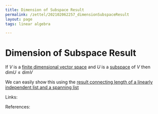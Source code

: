 ```yaml
---
title: Dimension of Subspace Result
permalink: /zettel/202102062257_dimensionSubspaceResult
layout: page
tags: linear algebra

---
```

# Dimension of Subspace Result

If $V$ is a [finite dimensional vector space](202102062028_finiteDimensionalVectorSpace) and $U$ is a [subspace](202102061429_subspaceDefinition) 
of $V$ then $\mathrm{dim} U \leq \mathrm{dim}V$

We can easily show this using the [result connecting length of a linearly independent list and a spanning list](202102062108_lengthLinearlyIndependentVsLengthSpanList)

Links: 

References: 

